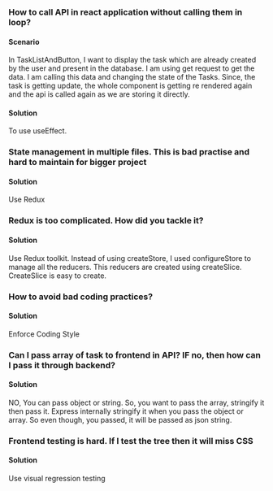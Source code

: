 ### How to call API in react application without calling them in loop?

#### Scenario

In TaskListAndButton, I want to display the task which are already created by the user and present in the database. I am using get request to get the data. I am calling this data and changing the state of the Tasks. Since, the task is getting update, the whole component is getting re rendered again and the api is called again as we are storing it directly.

#### Solution

To use useEffect.

### State management in multiple files. This is bad practise and hard to maintain for bigger project

#### Solution

Use Redux

### Redux is too complicated. How did you tackle it?

#### Solution

Use Redux toolkit. Instead of using createStore, I used configureStore to manage all the reducers. This reducers are created using createSlice. CreateSlice is easy to create.

### How to avoid bad coding practices?

#### Solution

Enforce Coding Style

### Can I pass array of task to frontend in API? IF no, then how can I pass it through backend?

#### Solution

NO, You can pass object or string. So, you want to pass the array, stringify it then pass it. Express internally stringify it when you pass the object or array. So even though, you passed, it will be passed as json string.

### Frontend testing is hard. If I test the tree then it will miss CSS

#### Solution

Use visual regression testing